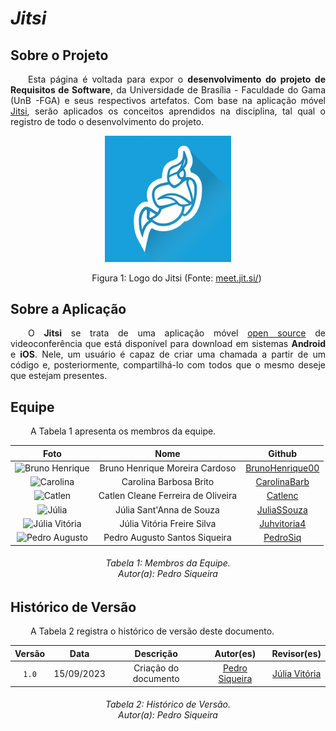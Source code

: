 # ***Jitsi***
## **Sobre o Projeto**
<p align="justify">
&emsp;&emsp;Esta página é voltada para expor o <b>desenvolvimento do projeto de Requisitos de Software</b>, da Universidade de Brasília - Faculdade do Gama (UnB -FGA) e seus respectivos artefatos. Com base na aplicação móvel <a href='https://meet.jit.si/'>Jitsi</a>, serão aplicados os conceitos aprendidos na disciplina, tal qual o registro de todo o desenvolvimento do projeto.
</p>
<center>
<img src="./assets/jitsi.png" alt="logo" width="40%" style="float: none; margin: auto"/>
<p>
&emsp;&emsp;Figura 1: Logo do Jitsi (Fonte: <a href='https://meet.jit.si/'>meet.jit.si/</a>)
</p>
</center>

## **Sobre a Aplicação**
<p align="justify">
&emsp;&emsp;O <b>Jitsi</b> se trata de uma aplicação móvel <a href="https://tecnoblog.net/responde/o-que-e-open-source-software-de-codigo-aberto/">open source</a> de videoconferência que está disponível para download em sistemas <b>Android</b> e <b>iOS</b>. Nele, um usuário é capaz de criar uma chamada a partir de um código e, posteriormente, compartilhá-lo com todos que o mesmo deseje que estejam presentes.
</p>

## **Equipe**
<p align="justify">
&emsp;&emsp; A Tabela 1 apresenta os membros da equipe.
</p>

|                                              Foto                                               |       Nome       |                          Github                           |
| :---------------------------------------------------------------------------------------------: | :--------------: | :-------------------------------------------------------: |
|   <img src="https://github.com/BrunoHenrique00.png" alt="Bruno Henrique" style="width: 10vw"> | Bruno Henrique Moreira Cardoso | [BrunoHenrique00](https://github.com/BrunoHenrique00) |
|<img src="https://github.com/CarolinaBarb.png" alt="Carolina" style="width: 10vw"> | Carolina Barbosa Brito | [CarolinaBarb](https://github.com/CarolinaBarb) |
|<img src="https://github.com/catlenc.png" alt="Catlen" style="width: 10vw"> | Catlen Cleane Ferreira de Oliveira | [Catlenc](https://github.com/catlenc) |
|<img src="https://github.com/JuliaSSouza.png" alt="Júlia" style="width: 10vw"> | Júlia Sant'Anna de Souza | [JuliaSSouza](https://github.com/JuliaSSouza) |
|<img src="https://github.com/Juhvitoria4.png" alt="Júlia Vitória" style="width: 10vw"> | Júlia Vitória Freire Silva | [Juhvitoria4](https://github.com/Juhvitoria4) |
|   <img src="https://github.com/PedroSiq.png" alt="Pedro Augusto" style="width: 10vw">       | Pedro Augusto Santos Siqueira | [PedroSiq](https://github.com/PedroSiq) |

<h6 align = "center"> Tabela 1: Membros da Equipe.
<br> Autor(a): Pedro Siqueira</h6>

## **Histórico de Versão**
<p align="justify">
&emsp;&emsp; A Tabela 2 registra o histórico de versão deste documento.
</p>

|   Versão   | Data  |                      Descrição                      |    Autor(es)     |  Revisor(es)  |
| :--------: | :---: | :-------------------------------------------------: | :--------------: | :-----------: |
| `1.0` | 15/09/2023 | Criação do documento | [Pedro Siqueira](https://github.com/PedroSiq) | [Júlia Vitória](https://github.com/Juhvitoria4) |

<h6 align = "center"> Tabela 2: Histórico de Versão.
<br> Autor(a): Pedro Siqueira</h6>